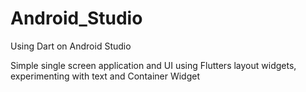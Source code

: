 # Android_Studio
Using Dart on Android Studio

Simple single screen application and UI using Flutters layout widgets, experimenting with text and Container Widget
